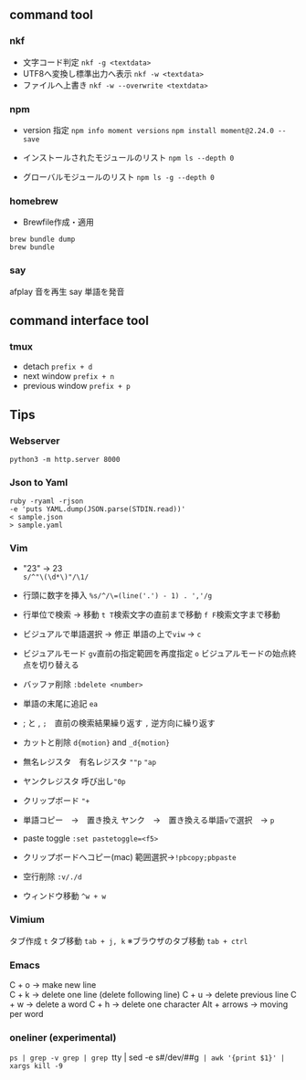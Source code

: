## command tool
### nkf
* 文字コード判定
`nkf -g <textdata>`
* UTF8へ変換し標準出力へ表示
`nkf -w <textdata>` 
* ファイルへ上書き
`nkf -w --overwrite <textdata>`

### npm
* version 指定
`npm info moment versions`
`npm install moment@2.24.0 --save`

* インストールされたモジュールのリスト
`npm ls --depth 0`
* グローバルモジュールのリスト
`npm ls -g --depth 0`

### homebrew
* Brewfile作成・適用
```
brew bundle dump
brew bundle
```

### say
afplay 音を再生
say 単語を発音

## command interface tool
### tmux
* detach
`prefix + d`
* next window
`prefix + n`
* previous window
`prefix + p`

## Tips
### Webserver
`python3 -m http.server 8000`

### Json to Yaml
```
ruby -ryaml -rjson 
-e 'puts YAML.dump(JSON.parse(STDIN.read))' 
< sample.json 
> sample.yaml
```

### Vim
- "23" -> 23  
`s/^"\(\d*\)"/\1/`
- 行頭に数字を挿入
`%s/^/\=(line('.') - 1) . ','/g`
- 行単位で検索 -> 移動
`t T`検索文字の直前まで移動
`f F`検索文字まで移動

- ビジュアルで単語選択 -> 修正
単語の上で`viw` -> `c`

- ビジュアルモード
`gv`直前の指定範囲を再度指定
`o` ビジュアルモードの始点終点を切り替える
- バッファ削除
`:bdelete <number>`
- 単語の末尾に追記
`ea`
- ; と ,
`;`　直前の検索結果繰り返す `,` 逆方向に繰り返す
- カットと削除
`d{motion}` and `_d{motion}`
- 無名レジスタ　有名レジスタ
`""p` `"ap`
- ヤンクレジスタ
呼び出し`"0p`
- クリップボード
`"+`
- 単語コピー　→　置き換え
ヤンク　→　置き換える単語`v`で選択　→ `p`
- paste toggle
`:set pastetoggle=<f5>`
- クリップボードへコピー(mac)
範囲選択→`!pbcopy;pbpaste`
- 空行削除
`:v/./d`
- ウィンドウ移動
`^w + w`

### Vimium
タブ作成
`t`
タブ移動
`tab + j, k`
※ブラウザのタブ移動
`tab + ctrl`

### Emacs
C + o -> make new line  
C + k -> delete one line  (delete following line)
C + u -> delete previous line
C + w -> delete a word
C + h -> delete one character
Alt + arrows -> moving per word  

### oneliner (experimental)
`ps | grep -v grep | grep `tty | sed -e s#/dev/##g` | awk '{print $1}' | xargs kill -9`
